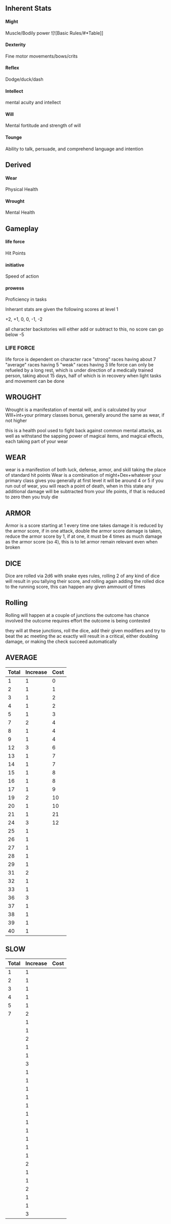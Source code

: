## Inherent Stats

#### Might
Muscle/Bodily power
![![Basic Rules/#*Table]]
#### Dexterity
Fine motor movements/bows/crits
#### Reflex

Dodge/duck/dash
#### Intellect
mental acuity and intellect
#### Will
Mental fortitude and strength of will
#### Tounge
Ability to talk, persuade, and comprehend language and intention

## Derived
#### Wear
Physical Health
#### Wrought
Mental Health
## Gameplay
#### life force
Hit Points
#### initiative
Speed of action
#### prowess
Proficiency in tasks


Inherant stats are given the following scores at level 1

+2, +1, 0, 0, -1, -2

all character backstories will either add or subtract to this, no score can go below -5

### **LIFE FORCE**
life force is dependent on character race
"strong" races having about 7
"average" races having 5
"weak" races having 3
life force can only be refueled by a long rest, which is under direction of a medically trained person, taking about 15 days, half of which is in recovery when light tasks and movement can be done

## **WROUGHT**
Wrought is a manifestation of mental will, and is calculated by your WIll+int+your primary classes bonus, generally around the same as wear, if not higher

this is a health pool used to fight back against common mental attacks, as well as withstand the sapping power of magical items, and magical effects, each taking part of your wear
## **WEAR**
wear is a manifestion of both luck, defense, armor, and skill taking the place of standard hit points
Wear is a combination of might+Dex+whatever your primary class gives you
generally at first level it will be around 4 or 5
if you run out of wear, you will reach a point of death, when in this state any additional damage will be subtracted from your life points, if that is reduced to zero then you truly die 

## **ARMOR**
Armor is a score starting at 1
every time one takes damage it is reduced by the armor score, if in one attack, double the armor score damage is taken, reduce the armor score by 1, if at one, it must be 4 times as much damage as the armor score (so 4), this is to let armor remain relevant even when broken


## **DICE**
Dice are rolled via 2d6 with snake eyes rules,  rolling 2 of any kind of dice will result in you tallying their score, and rolling again adding the rolled dice to the running score, this can happen any given ammount of times


## Rolling

Rolling will happen at a couple of junctions
the outcome has chance involved
the outcome requires effort
the outcome is being contested

they will at these junctions, roll the dice, add their given modifiers and try to beat the ac
meeting the ac exactly will result in a critical, either doubling damage, or making the check succeed automatically



## AVERAGE
| Total | Increase | Cost |
| ----- | -------- | ---- |
| 1     | 1        | 0    |
| 2     | 1        | 1    |
| 3     | 1        | 2    |
| 4     | 1        | 2    |
| 5     | 1        | 3    |
| 7     | 2        | 4    |
| 8     | 1        | 4    |
| 9     | 1        | 4    |
| 12    | 3        | 6    |
| 13    | 1        | 7    |
| 14    | 1        | 7    |
| 15    | 1        | 8    |
| 16    | 1        | 8    |
| 17    | 1        | 9    |
| 19    | 2        | 10   |
| 20    | 1        | 10   |
| 21    | 1        | 21   |
| 24    | 3        | 12   |
| 25    | 1        |      |
| 26    | 1        |      |
| 27    | 1        |      |
| 28    | 1        |      |
| 29    | 1        |      |
| 31    | 2        |      |
| 32    | 1        |      |
| 33    | 1        |      |
| 36    | 3        |      |
| 37    | 1        |      |
| 38    | 1        |      |
| 39    | 1        |      |
| 40    | 1        |      |
## SLOW

| Total | Increase | Cost |
| ----- | -------- | ---- |
| 1     | 1        |      |
| 2     | 1        |      |
| 3     | 1        |      |
| 4     | 1        |      |
| 5     | 1        |      |
| 7     | 2        |      |
|       | 1        |      |
|       | 1        |      |
|       | 2        |      |
|       | 1        |      |
|       | 1        |      |
|       | 3        |      |
|       | 1        |      |
|       | 1        |      |
|       | 1        |      |
|       | 1        |      |
|       | 1        |      |
|       | 1        |      |
|       | 1        |      |
|       | 1        |      |
|       | 1        |      |
|       | 1        |      |
|       | 1        |      |
|       | 2        |      |
|       | 1        |      |
|       | 1        |      |
|       | 2        |      |
|       | 1        |      |
|       | 1        |      |
|       | 3        |      |



